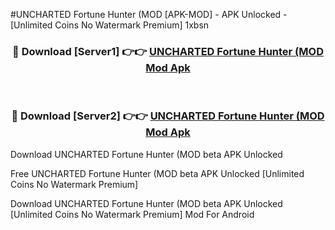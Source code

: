 #UNCHARTED Fortune Hunter (MOD [APK-MOD] - APK Unlocked - [Unlimited Coins No Watermark Premium] 1xbsn



<div align="center">

<h3>🔴 Download [Server1] 👉👉 <a href="https://momento.my/?title=UNCHARTED_Fortune_Hunter_(MOD">UNCHARTED Fortune Hunter (MOD Mod Apk</a></h3><br>

<h3>🔴 Download [Server2] 👉👉 <a href="https://momento.my/?title=UNCHARTED_Fortune_Hunter_(MOD">UNCHARTED Fortune Hunter (MOD Mod Apk</a></h3>
</div>



Download UNCHARTED Fortune Hunter (MOD beta APK Unlocked

Free UNCHARTED Fortune Hunter (MOD beta APK Unlocked [Unlimited Coins No Watermark Premium]

Download UNCHARTED Fortune Hunter (MOD beta APK Unlocked [Unlimited Coins No Watermark Premium] Mod For Android
